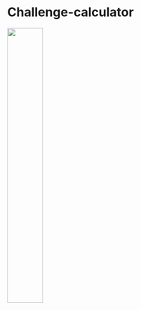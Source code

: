 # Challenge-calculator
<img src="https://user-images.githubusercontent.com/22716018/211146054-e82afe57-a671-4f5b-8d58-f331626b5980.png" width=40%>
